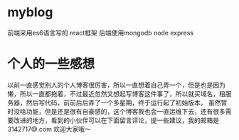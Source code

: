 # myblog
前端采用es6语言写的 react框架 后端使用mongodb node express 

# 个人的一些感想
以前一直感觉别人的个人博客很厉害，所以一直想着自己弄一个，但是也是因为懒，所以一直都拖着，不过最近忽然又想起写博客这件事了，所以就买域名，租服务器，然后写代码，前前后后弄了一个多星期，终于运行起了初始版本，
虽然暂时没啥功能，但是还是很有自豪感的，这个博客我也会一直运维下去，还有很多需要改进的地方，看到的小伙伴可以在下面留言评论，提一些建议，我的邮箱是3142717@.com
欢迎大家哦～


